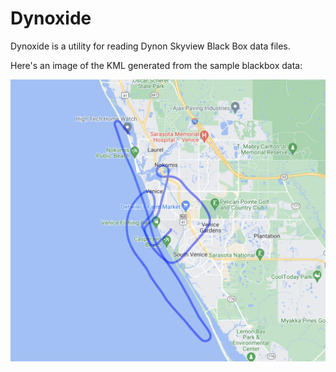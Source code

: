 # Dynoxide

Dynoxide is a utility for reading Dynon Skyview Black Box data files.

Here's an image of the KML generated from the sample blackbox data:

![KML](sample_out_visualized.png)
